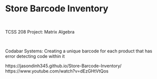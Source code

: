 <h1> Store Barcode Inventory</h1> <br>
<p>TCSS 208 Project: Matrix Algebra</p><br>
<p>Codabar Systems: Creating a unique barcode for each product that has error detecting code within it</p>
https://jasondinh345.github.io/Store-Barcode-Inventory/
<br>
https://www.youtube.com/watch?v=dEzGHtVtQos
